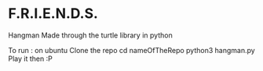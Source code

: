 # F.R.I.E.N.D.S.
Hangman 
Made through the turtle library in python 



To run :
   on ubuntu
   Clone the repo
   cd nameOfTheRepo
   python3 hangman.py
 Play it then :P
